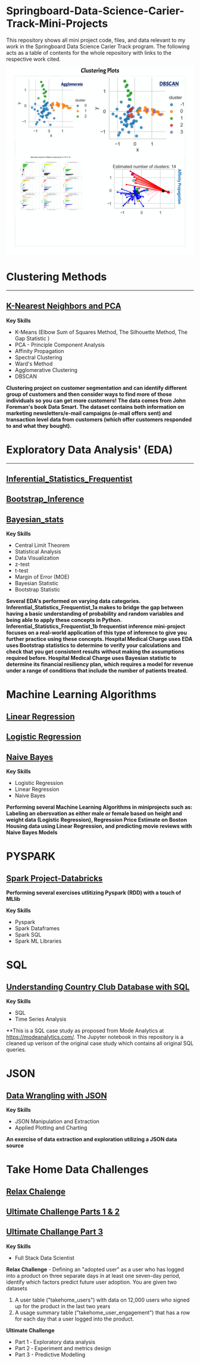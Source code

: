 # Springboard-Data-Science-Carier-Track-Mini-Projects
This repository shows all mini project code, files, and data relevant to my work in the Springboard Data Science Carier Track program. The following acts as a table of contents for the whole repository with links to the respective work cited.

<img src="https://github.com/eakbu/Springboard-Data-Science-Projects/blob/main/Clustering_Project-Customer_Segmentation/images/Collage_clustering_Fotor.png"></img>



# Clustering Methods
------------------------
## [K-Nearest Neighbors and PCA](https://github.com/eakbu/Springboard-Data-Science-Projects/blob/main/Clustering_Project-Customer_Segmentation)
**Key Skills**
* K-Means (Elbow Sum of Squares Method, The Silhouette Method, The Gap Statistic )
* PCA - Principle Component Analysis
* Affinity Propagation
* Spectral Clustering
* Ward's Method
* Agglomerative Clustering
* DBSCAN

**Clustering project on customer segmentation and can identify different group of customers and then consider ways to find more of those individuals so you can get more customers! The data comes from John Foreman's book Data Smart. The dataset contains both information on marketing newsletters/e-mail campaigns (e-mail offers sent) and transaction level data from customers (which offer customers responded to and what they bought).**

# Exploratory Data Analysis' (EDA)
--------------------------------
## [Inferential_Statistics_Frequentist](https://github.com/eakbu/Springboard-Data-Science-Projects/tree/main/Inferential_Statistics_Frequentist_mini-projects6.28.19)
## [Bootstrap_Inference](https://github.com/eakbu/Springboard-Data-Science-Projects/tree/main/Bootstrap_Inference_Mini-Project8.19)
## [Bayesian_stats](https://github.com/eakbu/Springboard-Data-Science-Projects/tree/main/Bayesian_stats_Q6.28)
**Key Skills**
* Central Limit Theorem
* Statistical Analysis
* Data Visualization
* z-test
* t-test
* Margin of Error (MOE)
* Bayesian Statistic
* Bootstrap Statistic


**Several EDA's performed on varying data categories. Inferential_Statistics_Frequentist_1a makes to bridge the gap between having a basic understanding of probability and random variables and being able to apply these concepts in Python. Inferential_Statistics_Frequentist_1b frequentist inference mini-project focuses on a real-world application of this type of inference to give you further practice using these concepts. Hospital Medical Charge uses EDA uses Bootstrap statistics to determine  to verify your calculations and check that you get consistent results without making the assumptions required before. Hospital Medical Charge uses Bayesian statistic to determine  its financial resiliency plan, which requires a model for revenue under a range of conditions that include the number of patients treated.**

# Machine Learning Algorithms
## [Linear Regression](https://github.com/eakbu/Springboard-Data-Science-Projects/tree/main/Linear_Regression_Project)
## [Logistic Regression](https://github.com/eakbu/Springboard-Data-Science-Projects/tree/main/Logistic_Regression_Project)
## [Naive Bayes](https://github.com/eakbu/Springboard-Data-Science-Projects/tree/main/Naive_Bayes_Project)
**Key Skills**
* Logistic Regression
* Linear Regression
* Naive Bayes

**Performing several Machine Learning Algorithms in miniprojects such as: Labeling an obersvation as either male or female based on height and weight data (Logistic Regression), Regression Price Estimate on Boston Housing data using Linear Regression, and predicting movie reviews with Naive Bayes Models**

# PYSPARK
## [Spark Project-Databricks](https://github.com/eakbu/Springboard-Data-Science-Projects/blob/main/Spark_Project-Databricks/Spark%20DF%2C%20SQL%2C%20ML%20Exercise.ipynb)

**Performing several exercises utlitizing Pyspark (RDD) with a touch of MLlib**

**Key Skills**
* Pyspark
* Spark Dataframes
* Spark SQL
* Spark ML Libraries

# SQL
## [Understanding Country Club Database with SQL ](https://github.com/eakbu/Springboard-Data-Science-Projects/tree/main/SQL_Project)
**Key Skills**
* SQL 
* Time Series Analysis

**This is a SQL case study as proposed from Mode Analytics at https://modeanalytics.com/. The Jupyter notebook in this repository is a cleaned up verison of the original case study which contains all original SQL queries.

# JSON
## [Data Wrangling with JSON](https://github.com/eakbu/Springboard-Data-Science-Projects/tree/main/JSON-Data_Wrangling_Exercise)

**Key Skills**
* JSON Manipulation and Extraction
* Applied Plotting and Charting

**An exercise of data extraction and exploration utilizing a JSON data source**

# Take Home Data Challenges
## [Relax Chalenge]()
## [Ultimate Challenge Parts 1 & 2]()
## [Ultimate Challange Part 3]()

**Key Skills**
* Full Stack Data Scientist

**Relax Challenge** - Defining an "adopted user" as a user who has logged into a product on three separate days in at least one seven-day period, identify which factors predict future user adoption. You are given two datasets
1. A user table ("takehome_users") with data on 12,000 users who signed up for the product in the last two years
2. A usage summary table ("takehome_user_engagement") that has a row for each day that a user logged into the product.

**Ultimate Challenge** 
* Part   1  ‐ Exploratory data analysis 
* Part 2  ‐ Experiment   and   metrics   design 
* Part 3 - Predictive Modelling
